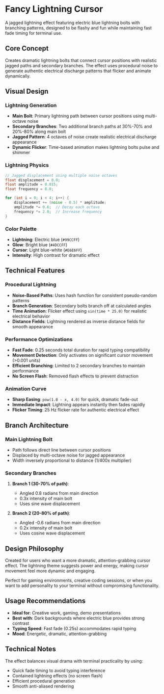 # Fancy Lightning Cursor

A jagged lightning effect featuring electric blue lightning bolts with branching patterns, designed to be flashy and fun while maintaining fast fade timing for terminal use.

## Core Concept

Creates dramatic lightning bolts that connect cursor positions with realistic jagged paths and secondary branches. The effect uses procedural noise to generate authentic electrical discharge patterns that flicker and animate dynamically.

## Visual Design

### Lightning Generation
- **Main Bolt**: Primary lightning path between cursor positions using multi-octave noise
- **Secondary Branches**: Two additional branch paths at 30%-70% and 20%-80% along main bolt
- **Jagged Pattern**: 4 octaves of noise create realistic electrical discharge appearance
- **Dynamic Flicker**: Time-based animation makes lightning bolts pulse and shimmer

### Lightning Physics
```glsl
// Jagged displacement using multiple noise octaves
float displacement = 0.0;
float amplitude = 0.015;
float frequency = 8.0;

for (int i = 0; i < 4; i++) {
    displacement += (noise - 0.5) * amplitude;
    amplitude *= 0.6;  // Decay each octave
    frequency *= 2.0;  // Increase frequency
}
```

### Color Palette
- **Lightning**: Electric blue (`#99CCFF`)
- **Glow**: Bright blue (`#4DCCFF`)
- **Cursor**: Light blue-white (`#E6E6FF`)
- **Intensity**: High contrast for dramatic effect

## Technical Features

### Procedural Lightning
- **Noise-Based Paths**: Uses hash function for consistent pseudo-random patterns
- **Branch Generation**: Secondary bolts branch off at calculated angles
- **Time Animation**: Flicker effect using `sin(time * 25.0)` for realistic electrical behavior
- **Distance Fields**: Lightning rendered as inverse distance fields for smooth appearance

### Performance Optimizations
- **Fast Fade**: 0.25 seconds total duration for rapid typing compatibility
- **Movement Detection**: Only activates on significant cursor movement (>0.001 units)
- **Efficient Branching**: Limited to 2 secondary branches to maintain performance
- **No Screen Flash**: Removed flash effects to prevent distraction

### Animation Curve
- **Sharp Easing**: `pow(1.0 - x, 4.0)` for quick, dramatic fade-out
- **Immediate Impact**: Lightning appears instantly then fades rapidly
- **Flicker Timing**: 25 Hz flicker rate for authentic electrical effect

## Branch Architecture

### Main Lightning Bolt
- Path follows direct line between cursor positions
- Displaced by multi-octave noise for jagged appearance
- Width inversely proportional to distance (1/400x multiplier)

### Secondary Branches
1. **Branch 1 (30-70% of path)**:
   - Angled 0.8 radians from main direction
   - 0.3x intensity of main bolt
   - Uses sine wave displacement

2. **Branch 2 (20-80% of path)**:
   - Angled -0.6 radians from main direction  
   - 0.2x intensity of main bolt
   - Uses cosine wave displacement

## Design Philosophy

Created for users who want a more dramatic, attention-grabbing cursor effect. The lightning theme suggests power and energy, making cursor movement feel more dynamic and engaging.

Perfect for gaming environments, creative coding sessions, or when you want to add personality to your terminal without compromising functionality.

## Usage Recommendations

- **Ideal for**: Creative work, gaming, demo presentations
- **Best with**: Dark backgrounds where electric blue provides strong contrast
- **Typing Speed**: Fast fade (0.25s) accommodates rapid typing
- **Mood**: Energetic, dramatic, attention-grabbing

## Technical Notes

The effect balances visual drama with terminal practicality by using:
- Quick fade timing to avoid typing interference
- Contained lightning effects (no screen flash)
- Efficient procedural generation
- Smooth anti-aliased rendering
